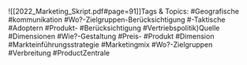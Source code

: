 
![[2022_Marketing_Skript.pdf#page=91]]Tags & Topics:
   #Geografische
   #kommunikation
   #Wo?-Zielgruppen-Berücksichtigung
   #-Taktische
   #Adoptern
   #Produkt-
   #Berücksichtigung
   #Vertriebspolitik)Quelle
   #Dimensionen
   #Wie?-Gestaltung
   #Preis-
   #Produkt
   #Dimension
   #Markteinführungsstrategie
   #Marketingmix
   #Wo?-Zielgruppen
   #Verbreitung
   #ProductZentrale